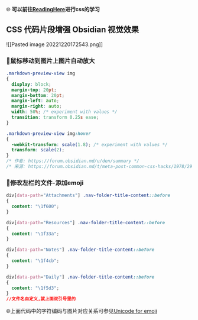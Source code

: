 🌐 **可以前往[ReadingHere](https://www.readinghere.com/)进行css的学习**
## CSS 代码片段增强 Obsidian 视觉效果 
 ![[Pasted image 20221220172543.png]]
### 🔳鼠标移动到图片上图片自动放大
```css
.markdown-preview-view img 
{
  display: block;
  margin-top: 20pt;
  margin-bottom: 20pt;
  margin-left: auto;
  margin-right: auto;
  width: 50%; /* experiment with values */
  transition: transform 0.25s ease;
}

.markdown-preview-view img:hover 
{
  -webkit-transform: scale(1.8); /* experiment with values */
  transform: scale(2);
}
/* 作者: https://forum.obsidian.md/u/den/summary */
/* 来源: https://forum.obsidian.md/t/meta-post-common-css-hacks/1978/29 */

```
### 🔳修改左栏的文件-添加emoji
```css
div[data-path="Attachments"] .nav-folder-title-content::before
{
  content: "\1f600";
}

div[data-path="Resources"] .nav-folder-title-content::before
{
  content: "\1f33a";
}

div[data-path="Notes"] .nav-folder-title-content::before
{
  content: "\1f4cb";
}

div[data-path="Daily"] .nav-folder-title-content::before
{
  content: "\1f5d3";
}
//文件名自定义,就上面双引号里的
```
 🌐上面代码中的字符编码与图片对应关系可参见[Unicode for emoji](http://www.unicode.org/emoji/charts/full-emoji-list.html)

